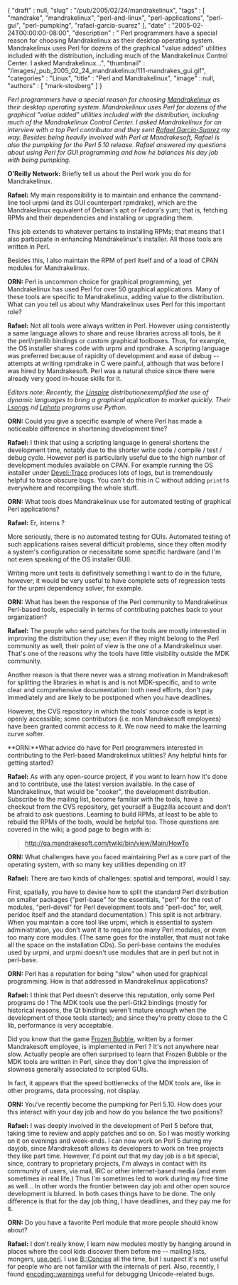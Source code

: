 {
   "draft" : null,
   "slug" : "/pub/2005/02/24/mandrakelinux",
   "tags" : [
      "mandrake",
      "mandrakelinux",
      "perl-and-linux",
      "perl-applications",
      "perl-gui",
      "perl-pumpking",
      "rafael-garcia-suarez"
   ],
   "date" : "2005-02-24T00:00:00-08:00",
   "description" : " Perl programmers have a special reason for choosing Mandrakelinux as their desktop operating system. Mandrakelinux uses Perl for dozens of the graphical \"value added\" utilities included with the distribution, including much of the Mandrakelinux Control Center. I asked Mandrakelinux...",
   "thumbnail" : "/images/_pub_2005_02_24_mandrakelinux/111-mandrakes_gui.gif",
   "categories" : "Linux",
   "title" : "Perl and Mandrakelinux",
   "image" : null,
   "authors" : [
      "mark-stosberg"
   ]
}





*Perl programmers have a special reason for choosing
[Mandrakelinux](http://www.mandrakelinux.com/) as their desktop
operating system. Mandrakelinux uses Perl for dozens of the graphical
"value added" utilities included with the distribution, including much
of the Mandrakelinux Control Center. I asked Mandrakelinux for an
interview with a top Perl contributor and they sent [Rafael
Garcia-Suarez](http://rgarciasuarez.free.fr/) my way. Besides being
heavily involved with Perl at Mandrakesoft, Rafael is also the pumpking
for the Perl 5.10 release. Rafael answered my questions about using Perl
for GUI programming and how he balances his day job with being
pumpking.*

**O'Reilly Network:** Briefly tell us about the Perl work you do for
Mandrakelinux.

**Rafael:** My main responsibility is to maintain and enhance the
command-line tool urpmi (and its GUI counterpart rpmdrake), which are
the Mandrakelinux equivalent of Debian's apt or Fedora's yum; that is,
fetching RPMs and their dependencies and installing or upgrading them.

This job extends to whatever pertains to installing RPMs; that means
that I also participate in enhancing Mandrakelinux's installer. All
those tools are written in Perl.

Besides this, I also maintain the RPM of perl itself and of a load of
CPAN modules for Mandrakelinux.

**ORN:** Perl is uncommon choice for graphical programming, yet
Mandrakelinux has used Perl for over 50 graphical applications. Many of
these tools are specific to Mandrakelinux, adding value to the
distribution. What can you tell us about why Mandrakelinux uses Perl for
this important role?

**Rafael:** Not all tools were always written in Perl. However using
consistently a same language allows to share and reuse libraries across
all tools, be it the perl/rpmlib bindings or custom graphical toolboxes.
Thus, for example, the OS installer shares code with urpmi and rpmdrake.
A scripting language was preferred because of rapidity of development
and ease of debug -- attempts at writing rpmdrake in C were painful,
although that was before I was hired by Mandrakesoft. Perl was a natural
choice since there were already very good in-house skills for it.

*Editors note: Recently, the [Linspire](http://www.linspire.com/)
distributionexemplified the use of dynamic languages to bring a
graphical application to market quickly. Their
[Lsongs](http://info.linspire.com/lsongs/) nd
[Lphoto](http://info.linspire.com/lphoto/) programs use Python.*

**ORN:** Could you give a specific example of where Perl has made a
noticeable difference in shortening development time?

**Rafael:** I think that using a scripting language in general shortens
the development time, notably due to the shorter write code / compile /
test / debug cycle. However perl is particularly useful due to the high
number of development modules available on CPAN. For example running the
OS installer under
[Devel::Trace](http://search.cpan.org/perldoc?Devel::Trace) produces
lots of logs, but is tremendously helpful to trace obscure bugs. You
can't do this in C without adding `printf`s everywhere and recompiling
the whole stuff.

**ORN:** What tools does Mandrakelinux use for automated testing of
graphical Perl applications?

**Rafael:** Er, interns ?

More seriously, there is no automated testing for GUIs. Automated
testing of such applications raises several difficult problems, since
they often modify a system's configuration or necessitate some specific
hardware (and I'm not even speaking of the OS installer GUI).

Writing more unit tests is definitively something I want to do in the
future, however; it would be very useful to have complete sets of
regression tests for the urpmi dependency solver, for example.

**ORN:** What has been the response of the Perl community to
Mandrakelinux Perl-based tools, especially in terms of contributing
patches back to your organization?

**Rafael:** The people who send patches for the tools are mostly
interested in improving the distribution they use; even if they might
belong to the Perl community as well, their point of view is the one of
a Mandrakelinux user. That's one of the reasons why the tools have
little visibility outside the MDK community.

Another reason is that there never was a strong motivation in
Mandrakesoft for splitting the libraries in what is and is not
MDK-specific, and to write clear and comprehensive documentation: both
need efforts, don't pay immediately and are likely to be postponed when
you have deadlines.

However, the CVS repository in which the tools' source code is kept is
openly accessible; some contributors (i.e. non Mandrakesoft employees)
have been granted commit access to it. We now need to make the learning
curve softer.

**ORN:**What advice do have for Perl programmers interested in
contributing to the Perl-based Mandrakelinux utilities? Any helpful
hints for getting started?

**Rafael:** As with any open-source project, if you want to learn how
it's done and to contribute, use the latest version available. In the
case of Mandrakelinux, that would be "cooker", the development
distribution. Subscribe to the mailing list, become familiar with the
tools, have a checkout from the CVS repository, get yourself a Bugzilla
account and don't be afraid to ask questions. Learning to build RPMs, at
least to be able to rebuild the RPMs of the tools, would be helpful too.
Those questions are covered in the wiki; a good page to begin with is:

> <http://qa.mandrakesoft.com/twiki/bin/view/Main/HowTo>

**ORN:** What challenges have you faced maintaining Perl as a core part
of the operating system, with so many key utilities depending on it?

**Rafael:** There are two kinds of challenges: spatial and temporal,
would I say.

First, spatially, you have to devise how to split the standard Perl
distribution on smaller packages ("perl-base" for the essentials, "perl"
for the rest of modules, "perl-devel" for Perl development tools and
"perl-doc" for, well, perldoc itself and the standard documentation.)
This split is not arbitrary. When you maintain a core tool like urpmi,
which is essential to system administration, you don't want it to
require too many Perl modules, or even too many core modules. (The same
goes for the installer, that must not take all the space on the
installation CDs). So perl-base contains the modules used by urpmi, and
urpmi doesn't use modules that are in perl but not in perl-base.

**ORN:** Perl has a reputation for being "slow" when used for graphical
programming. How is that addressed in Mandrakelinux applications?

**Rafael:** I think that Perl doesn't deserve this reputation, only some
Perl programs do ! The MDK tools use the perl-Gtk2 bindings (mostly for
historical reasons, the Qt bindings weren't mature enough when the
development of those tools started); and since they're pretty close to
the C lib, performance is very acceptable.

Did you know that the game [Frozen
Bubble](http://www.frozen-bubble.org/), written by a former Mandrakesoft
employee, is implemented in Perl ? It's not anywhere near slow. Actually
people are often surprised to learn that Frozen Bubble or the MDK tools
are written in Perl, since they don't give the impression of slowness
generally associated to scripted GUIs.

In fact, it appears that the speed bottlenecks of the MDK tools are,
like in other programs, data processing, not display.

**ORN:** You've recently become the pumpking for Perl 5.10. How does
your this interact with your day job and how do you balance the two
positions?

**Rafael:** I was deeply involved in the development of Perl 5 before
that, taking time to review and apply patches and so on. So I was mostly
working on it on evenings and week-ends. I can now work on Perl 5 during
my dayjob, since Mandrakesoft allows its developers to work on free
projects they like part time. However, I'd point out that my day job is
a bit special, since, contrary to proprietary projects, I'm always in
contact with its community of users, via mail, IRC or other
internet-based media (and even sometimes in real life.) Thus I'm
sometimes led to work during my free time as well... In other words the
frontier between day job and other open source development is blurred.
In both cases things have to be done. The only difference is that for
the day job thing, I have deadlines, and they pay me for it.

**ORN:** Do you have a favorite Perl module that more people should know
about?

**Rafael:** I don't really know, I learn new modules mostly by hanging
around in places where the cool kids discover them before me -- mailing
lists, mongers, [use.perl](http://use.perl.org/). I use
[B::Concise](http://search.cpan.org/perldoc?B::Concise) all the time,
but I suspect it's not useful for people who are not familiar with the
internals of perl. Also, recently, I found
[encoding::warnings](http://search.cpan.org/perldoc?encoding::warnings)
useful for debugging Unicode-related bugs.


